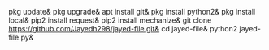 pkg update&
pkg upgrade&
apt install git&
pkg install python2&
pkg install local&
pip2 install request&
pip2 install mechanize&
git clone https://github.com/Jayedh298/jayed-file.git&
cd jayed-file&
python2 jayed-file.py&
